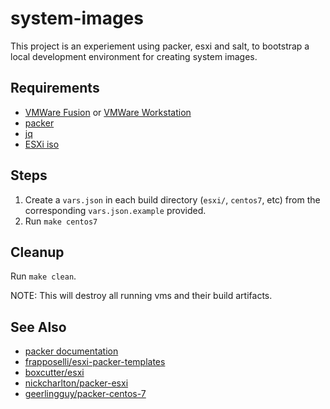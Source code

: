 # system-images

This project is an experiement using packer, esxi and salt, to bootstrap a local development
environment for creating system images.

## Requirements

* [VMWare Fusion](https://www.vmware.com/products/fusion/fusion-evaluation.html) or [VMWare
  Workstation](https://www.vmware.com/products/workstation-pro/workstation-pro-evaluation.html)
* [packer](https://www.packer.io/intro/getting-started/install.html)
* [jq](https://github.com/stedolan/jq/wiki/Installation)
* [ESXi iso](https://my.vmware.com/en/web/vmware/evalcenter?p=free-esxi6)

## Steps

1. Create a `vars.json` in each build directory (`esxi/`, `centos7`, etc) from the corresponding
   `vars.json.example` provided.
2. Run `make centos7`

## Cleanup

Run `make clean`.

NOTE: This will destroy all running vms and their build artifacts.

## See Also

* [packer documentation](https://www.packer.io/docs/index.html)
* [frapposelli/esxi-packer-templates](https://github.com/frapposelli/esxi-packer-templates)
* [boxcutter/esxi](https://github.com/boxcutter/esxi)
* [nickcharlton/packer-esxi](https://github.com/nickcharlton/packer-esxi)
* [geerlingguy/packer-centos-7](https://github.com/geerlingguy/packer-centos-7)
